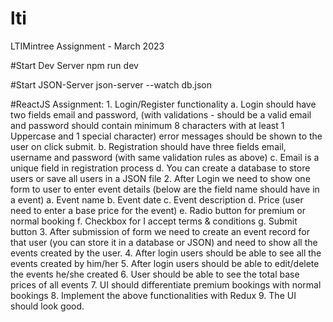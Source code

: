 # lti
 LTIMintree Assignment - March 2023

 #Start Dev Server
    npm run dev

 #Start JSON-Server
    json-server --watch db.json

#ReactJS Assignment:
    1. Login/Register functionality
        a. Login should have two fields email and password, (with validations - should be a valid email and password should contain minimum 8 characters with at least 1 Uppercase and 1 special character) error messages should be shown to the user on click submit.
        b. Registration should have three fields email, username and password (with same validation rules as above)
        c. Email is a unique field in registration process
        d. You can create a database to store users or save all users in a JSON file
    2. After Login we need to show one form to user to enter event details (below are the field name should have in a event)
        a. Event name 
        b. Event date
        c. Event description
        d. Price (user need to enter a base price for the event)
        e. Radio button for premium or normal booking
        f. Checkbox for I accept terms & conditions
        g. Submit button
    3. After submission of form we need to create an event record for that user (you can store it in a database or JSON) and need to show all the events created by the user.
    4. After login users should be able to see all the events created by him/her
    5. After login users should be able to edit/delete the events he/she created
    6. User should be able to see the total base prices of all events
    7. UI should differentiate premium bookings with normal bookings
    8. Implement the above functionalities with Redux
    9. The UI should look good.
